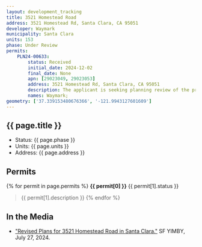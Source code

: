 ```yaml
---
layout: development_tracking
title: 3521 Homestead Road
address: 3521 Homestead Rd, Santa Clara, CA 95051
developer: Waymark
municipality: Santa Clara
units: 153
phase: Under Review
permits:
    PLN24-00633:
        status: Received
        initial_date: 2024-12-02
        final_date: None
        apn: [29023049, 29023053]
        address: 3521 Homestead Rd, Santa Clara, CA 95051
        description: The applicant is seeking planning review of the proposed redevelopment of a 2-parcel assemblage comprised of an approximate 5.55-acre retail strip center located at the intersection of Homestead Road and Lawrence Expressway in Santa Clara. The property, consisting of two parcels at 3521 and 3591 Homestead Road (APN’s 290-23-049 and 290-23-053), is currently designated Neighborhood Mixed Use (NMU) in the City’s General Plan. This designation allows for 20 dwellings per acre minimum to 36 dwelling units per acre maximum with 0.10 FAR of commercial, and zoned Community Commercial (CC). The applicant is proposing a 153-unit residential project, aligning with the General Plan’s residential density range of 20-36 dwellings per acre, specifically proposing 27.5 dwellings per acre. This project includes (90) 4-story stacked townhomes and (63) 3-story townhomes.
        names: Waymark;
geometry: ['37.339153480676366', '-121.9943127601609']
---
```


## {{ page.title }}

- Status: {{ page.phase }}
- Units: {{ page.units }}
- Address: {{ page.address }}

## Permits

{% for permit in page.permits %}
  **{{ permit[0] }}** <span class="tag">{{ permit[1].status }}</span>
  >{{ permit[1].description }}
{% endfor %}

## In the Media

- ["Revised Plans for 3521 Homestead Road in Santa Clara."](https://sfyimby.com/2024/07/revised-plans-for-3521-homestead-road-in-santa-clara.html) SF YIMBY, July 27, 2024.
